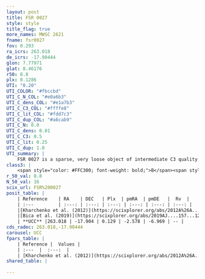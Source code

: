 ```yaml
---
layout: post
title: FSR 0027
style: style
title_flag: true
more_names: MWSC 2621
fname: fsr0027
fov: 0.293
ra_icrs: 263.018
de_icrs: -17.90444
glon: 7.77971
glat: 8.46176
r50: 8.8
plx: 0.1286
UTI: "0.20"
UTI_COLOR: "#fbccbd"
UTI_C_N_COL: "#e0a6b3"
UTI_C_dens_COL: "#e1a7b3"
UTI_C_C3_COL: "#ffffe8"
UTI_C_lit_COL: "#fdd7c3"
UTI_C_dup_COL: "#a6cab9"
UTI_C_N: 0.0
UTI_C_dens: 0.01
UTI_C_C3: 0.5
UTI_C_lit: 0.25
UTI_C_dup: 1.0
UTI_summary: |
    FSR 0027 is a sparse, very loose object of intermediate C3 quality. It is poorly studied in the literature, with no articles listed in the last 6 years.<br><br><span style="color: #99180f; font-weight: bold;">Warning: </span>contains less than 25 stars with <i>P>0.5</i> estimated.
class3: |
    <span style="color: #FFC300; font-weight: bold;">B</span><span style="color: #FFC300; font-weight: bold;">B</span>
r_50_val: 8.8
N_50_val: 16
scix_url: FSR%200027
posit_table: |
    | Reference    | RA    | DEC   | Plx  | pmRA  | pmDE   |  Rv  |
    | :---         | :---: | :---: | :---: | :---: | :---: | :---: |
    |[Kharchenko et al. (2012)](https://scixplorer.org/abs/2012A%26A...543A.156K) | 263.025 | -17.883 | -- | -1.09 | -7.04 | -- |
    |[Bica et al. (2019)](https://scixplorer.org/abs/2019AJ....157...12B) | 263.052 | -17.888 | -- | -- | -- | -- |
    | **UCC** |263.018 | -17.904 | 0.129 | -2.578 | -6.969 | -- | 
cds_radec: 263.018,-17.90444
carousel: UCC
fpars_table: |
    | Reference |  Values |
    | :---  |  :---:  |
    | [Kharchenko et al. (2012)](https://scixplorer.org/abs/2012A%26A...543A.156K) | `e_bv=0.979, distance=2735, log_age=9.2` |
shared_table: |
    
---
```

